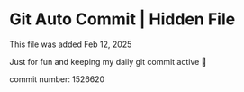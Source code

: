 # Git Auto Commit | Hidden File

This file was added Feb 12, 2025

Just for fun and keeping my daily git commit active 🤪

commit number: 1526620
